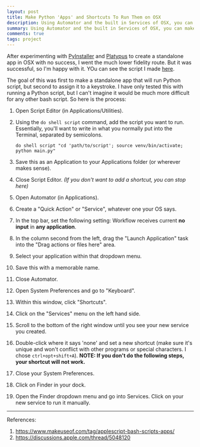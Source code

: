 ```yaml
---
layout: post
title: Make Python 'Apps' and Shortcuts To Run Them on OSX
description: Using Automator and the built in Services of OSX, you can make simple Python apps run on command.
summary: Using Automator and the built in Services of OSX, you can make simple Python apps run on command.
comments: true
tags: project
---
```


After experimenting with [PyInstaller](https://pyinstaller.readthedocs.io/en/stable/) and [Platypus](https://sveinbjorn.org/platypus) to create a standalone app in OSX with no success, I went the much lower fidelity route. But it was successful, so I'm happy with it. YOu can see the script I made [here](https://github.com/milofultz/email_service/). 

The goal of this was first to make a standalone app that will run Python script, but second to assign it to a keystroke. I have only tested this with running a Python script, but I can't imagine it would be much more difficult for any other bash script. So here is the process:

1. Open Script Editor (in Applications/Utilities).
1. Using the `do shell script` command, add the script you want to run. Essentially, you'll want to write in what you normally put into the Terminal, separated by semicolons.
	
	`do shell script "cd 'path/to/script'; source venv/bin/activate; python main.py"`

1. Save this as an Application to your Applications folder (or wherever makes sense).
1. Close Script Editor. *(If you don't want to add a shortcut, you can stop here)*
1. Open Automator (in Applications).
1. Create a "Quick Action" or "Service", whatever one your OS says.
1. In the top bar, set the following setting: Workflow receives current **no input** in **any application**.
1. In the column second from the left, drag the "Launch Application" task into the "Drag actions or files here" area.
1. Select your application within that dropdown menu.
1. Save this with a memorable name.
1. Close Automator.
1. Open System Preferences and go to "Keyboard".
1. Within this window, click "Shortcuts".
1. Click on the "Services" menu on the left hand side.
1. Scroll to the bottom of the right window until you see your new service you created.
1. Double-click where it says 'none' and set a new shortcut (make sure it's unique and won't conflict with other programs or special characters. I chose `ctrl+opt+shift+A`). 
**NOTE: If you don't do the following steps, your shortcut will not work.**
1. Close your System Preferences.
1. Click on Finder in your dock.
1. Open the Finder dropdown menu and go into Services. Click on your new service to run it manually.

---

References:

1. <https://www.makeuseof.com/tag/applescript-bash-scripts-apps/>
1. <https://discussions.apple.com/thread/5048120>